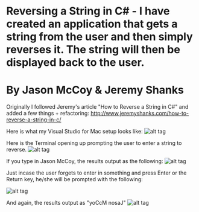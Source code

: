 # Reversing a String in C# - I have created an application that gets a string from the user and then simply reverses it. The string will then be displayed back to the user.
# By Jason McCoy & Jeremy Shanks

Originally I followed Jeremy's article "How to Reverse a String in C#" and added a few things + refactoring:
http://www.jeremyshanks.com/how-to-reverse-a-string-in-c/

Here is what my Visual Studio for Mac setup looks like:
![alt tag](http://mccoygames.com/wp-content/uploads/2016/12/ReverseString-Visual-Studio-for-Mac.png)


Here is the Terminal opening up prompting the user to enter a string to reverse.
![alt tag](http://mccoygames.com/wp-content/uploads/2016/12/Screen-Shot-2016-12-30-at-1.09.10-AM.png)


If you type in Jason McCoy, the results output as the following:
![alt tag](http://mccoygames.com/wp-content/uploads/2016/12/Screen-Shot-2016-12-30-at-1.09.51-AM.png)


Just incase the user forgets to enter in something and press Enter or the Return key, he/she will be prompted with the following:

![alt tag](http://mccoygames.com/wp-content/uploads/2016/12/Screen-Shot-2016-12-30-at-1.09.27-AM.png)


And again, the results output as "yoCcM nosaJ"
![alt tag](http://mccoygames.com/wp-content/uploads/2016/12/Screen-Shot-2016-12-30-at-1.09.33-AM.png)
